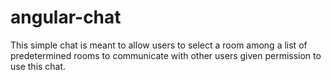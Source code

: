 # angular-chat
This simple chat is meant to allow users to select a room among a list of predetermined rooms
to communicate with other users given permission to use this chat.